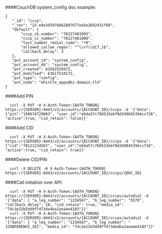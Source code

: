 ####CouchDB system_config doc example:

````
{
   "_id": "cccp",
   "_rev": "22-e4e3d5976b62807677ea5e2692431f60",
   "default": {
       "cccp_cb_number": "78127481093",
       "cccp_cc_number": "78127481000",
       "last_number_redial_code": "*0",
       "allowed_callee_regex": "^\\+?\\d{7,}$",
       "callback_delay": 3
   },
   "pvt_account_id": "system_config",
   "pvt_account_db": "system_config",
   "pvt_created": 63582529472,
   "pvt_modified": 63617518172,
   "pvt_type": "config",
   "pvt_node": "whistle_apps@kz.domain.tld"
}

````

####Add PIN

      curl -X PUT -H X-Auth-Token:{AUTH_TOKEN} https://{SERVER}:8443/v2/accounts/{ACCOUNT_ID}/cccps -d '{"data":{"pin":"150674729083", "user_id":"e6da57c768533ebf0d349845394ccf26", "active":true, "cid_retain": false}}'

####Add CID

      curl -X PUT -H X-Auth-Token:{AUTH_TOKEN} https://{SERVER}:8443/v2/accounts/{ACCOUNT_ID}/cccps -d '{"data":{"cid":"78121234567", "user_id":"e6da57c768533ebf0d349845394ccf26", "active":true, "cid_retain": true}}'

####Delete CID/PIN

      curl -X DELETE -H X-Auth-Token:{AUTH_TOKEN} https://{SERVER}:8443/v2/accounts/{ACCOUNT_ID}/cccps/{DOC_ID} 

####Call initiation over API:

      curl -X PUT -H X-Auth-Token:{AUTH_TOKEN} https://{SERVER}:8443/v2/accounts/{ACCOUNT_ID}/cccps/autodial -d '{"data": { "a_leg_number": "1234567", "b_leg_number": "5579", "callback_delay": 10, "cid_retain": true, "media_id": "74c3e22b5dd9ff473de4ba2aea4e4183"}}'
      curl -X PUT -H X-Auth-Token:{AUTH_TOKEN} https://{SERVER}:8443/v2/accounts/{ACCOUNT_ID}/cccps/autodial -d '{"data": { "a_leg_number": "1234567", "b_leg_number": "{CONFERENCE_ID}", "media_id": "74c3e22b5dd9ff473de4ba2aea4e4183"}}'
